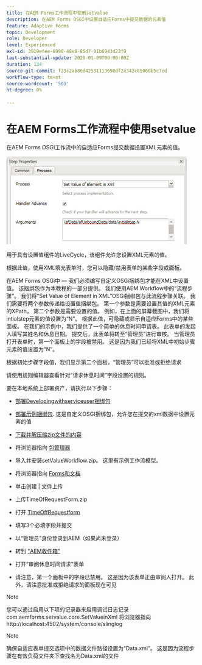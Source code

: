 ```yaml
---
title: 在AEM Forms工作流程中使用setvalue
description: 在AEM Forms OSGI中设置自适应Forms中提交数据的元素值
feature: Adaptive Forms
topic: Development
role: Developer
level: Experienced
exl-id: 3919efee-6998-48e8-85d7-91b6943d23f9
last-substantial-update: 2020-01-09T00:00:00Z
duration: 134
source-git-commit: f23c2ab86d42531113690df2e342c65060b5c7cd
workflow-type: tm+mt
source-wordcount: '503'
ht-degree: 0%

---
```


# 在AEM Forms工作流程中使用setvalue

在AEM Forms OSGI工作流中的自适应Forms提交数据设置XML元素的值。

![设置值](assets/setvalue.png)

用于具有设置值组件的LiveCycle，该组件允许您设置XML元素的值。

根据此值，使用XML填充表单时，您可以隐藏/禁用表单的某些字段或面板。

在AEM Forms OSGi中 — 我们必须编写自定义OSGi捆绑包才能在XML中设置值。 该捆绑包作为本教程的一部分提供。
我们使用AEM Workflow中的“流程步骤”。 我们将“Set Value of Element in XML”OSGi捆绑包与此流程步骤关联。
我们需要将两个参数传递给设置值捆绑包。 第一个参数是需要设置其值的XML元素的XPath。 第二个参数是需要设置的值。
例如，在上面的屏幕截图中，我们将intialstep元素的值设置为“N”。
根据此值，可隐藏或显示自适应Forms中的某些面板。
在我们的示例中，我们提供了一个简单的休息时间申请表。 此表单的发起人填写其姓名和休息日期。 提交后，此表单将转至“管理员”进行审核。 当管理员打开表单时，第一个面板上的字段被禁用。 这是因为我们已经将XML中初始步骤元素的值设置为“N”。

根据初始步骤字段值，我们显示第二个面板，“管理员”可以批准或拒绝请求

请使用规则编辑器查看针对“请求休息时间”字段设置的规则。

要在本地系统上部署资产，请执行以下步骤：

* [部署Developingwithserviceuser捆绑包](/help/forms/assets/common-osgi-bundles/DevelopingWithServiceUser.jar)

* [部署示例捆绑包](/help/forms/assets/common-osgi-bundles/SetValueApp.core-1.0-SNAPSHOT.jar). 这是自定义OSGI捆绑包，允许您在提交的xml数据中设置元素的值

* [下载并解压缩zip文件的内容](assets/setvalueassets.zip)
* 将浏览器指向 [包管理器](http://localhost:4502/crx/packmgr/index.jsp)
* 导入并安装setValueWorkflow.zip。 这里有示例工作流模型。
* 将浏览器指向 [Forms和文档](http://localhost:4502/aem/forms.html/content/dam/formsanddocuments)
* 单击创建 | 文件上传
* 上传TimeOfRequestForm.zip
* 打开 [TimeOffRequestform](http://localhost:4502/content/dam/formsanddocuments/timeoffapplication/jcr:content?wcmmode=disabled)
* 填写3个必填字段并提交
* 以“管理员”身份登录到AEM（如果尚未登录）
* 转到 [&quot;AEM收件箱&quot;](http://localhost:4502/aem/inbox)
* 打开“审阅休息时间请求”表单
* 请注意，第一个面板中的字段已禁用。 这是因为该表单正由审阅人打开。 此外，请注意批准或拒绝请求的面板现在可见

>[!NOTE]
>
>您可以通过启用以下项的记录器来启用调试日志记录
>com.aemforms.setvalue.core.SetValueinXml
>将浏览器指向http://localhost:4502/system/console/slinglog

>[!NOTE]
>
>确保自适应表单提交选项中的数据文件路径设置为“Data.xml”。 这是因为流程步骤在有效负荷文件夹下查找名为Data.xml的文件
